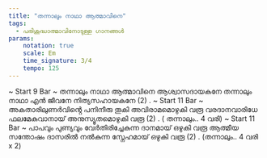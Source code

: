 ```yaml
---
title: "തന്നാലും നാഥാ ആത്മാവിനെ"
tags:
  - പരിശുദ്ധാത്മാവിനോടുള്ള ഗാനങ്ങൾ
params:
    notation: true
    scale: Em
    time_signature: 3/4
    tempo: 125
---
```


~ Start 9 Bar ~
തന്നാലും നാഥാ ആത്മാവിനെ
ആശ്വാസദായകനേ
തന്നാലും നാഥാ എൻ ജീവനേ
നിത്യസഹായകനേ (2)
.
~ Start 11 Bar ~
അകതാരിലുണർവിൻ്റെ
പനിനീരു തൂകി അവിരാമമൊഴുകി വരൂ
വരദാനവാരിധേ ഫലമേകുവാനായ്
അനുസ്യൂതമൊഴുകി വരൂ (2)
.
( തന്നാലും.. 4 വരി)
~ Start 11 Bar ~
പാപവും പുണ്യവും വേർതിരിച്ചേകുന്ന
ദാനമായ് ഒഴുകി വരൂ
ആത്മീയ സന്തോഷം ദാസരിൽ നൽകുന്ന
സ്നേഹമായ് ഒഴുകി വരൂ (2)
.
(തന്നാലും.. 4 വരി x 2)

